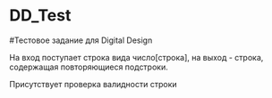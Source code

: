 # DD_Test

#Тестовое задание для Digital Design

На вход поступает строка вида число[строка], на выход - строка, содержащая повторяющиеся подстроки.

Присутствует проверка валидности строки
